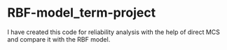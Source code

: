 # RBF-model_term-project

I have created this code for reliability analysis with the help of direct MCS and compare it with the RBF model.
